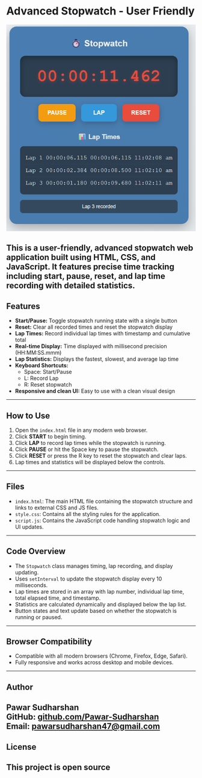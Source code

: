 # Advanced Stopwatch - User Friendly

![Stopwatch Preview](asserts/screenshot.jpg)  <!-- Replace 'screenshot.jpg' with your actual image file -->

This is a user-friendly, advanced stopwatch web application built using **HTML**, **CSS**, and **JavaScript**. It features precise time tracking including start, pause, reset, and lap time recording with detailed statistics.
---
## Features
- **Start/Pause:** Toggle stopwatch running state with a single button
- **Reset:** Clear all recorded times and reset the stopwatch display
- **Lap Times:** Record individual lap times with timestamp and cumulative total
- **Real-time Display:** Time displayed with millisecond precision (HH:MM:SS.mmm)
- **Lap Statistics:** Displays the fastest, slowest, and average lap time
- **Keyboard Shortcuts:**  
  - Space: Start/Pause  
  - L: Record Lap  
  - R: Reset stopwatch
- **Responsive and clean UI:** Easy to use with a clean visual design
---
## How to Use
1. Open the `index.html` file in any modern web browser.
2. Click **START** to begin timing.
3. Click **LAP** to record lap times while the stopwatch is running.
4. Click **PAUSE** or hit the Space key to pause the stopwatch.
5. Click **RESET** or press the R key to reset the stopwatch and clear laps.
6. Lap times and statistics will be displayed below the controls.
---
## Files
- `index.html`: The main HTML file containing the stopwatch structure and links to external CSS and JS files.
- `style.css`: Contains all the styling rules for the application.
- `script.js`: Contains the JavaScript code handling stopwatch logic and UI updates.
---

## Code Overview
- The `Stopwatch` class manages timing, lap recording, and display updating.
- Uses `setInterval` to update the stopwatch display every 10 milliseconds.
- Lap times are stored in an array with lap number, individual lap time, total elapsed time, and timestamp.
- Statistics are calculated dynamically and displayed below the lap list.
- Button states and text update based on whether the stopwatch is running or paused.
---
## Browser Compatibility
- Compatible with all modern browsers (Chrome, Firefox, Edge, Safari).
- Fully responsive and works across desktop and mobile devices.
---
## Author
Pawar Sudharshan  
GitHub: [github.com/Pawar-Sudharshan](https://github.com/Pawar-Sudharshan)  
Email: [pawarsudharshan47@gmail.com](mailto:pawarsudharshan47@gmail.com)  
---
## License
This project is open source 
---
